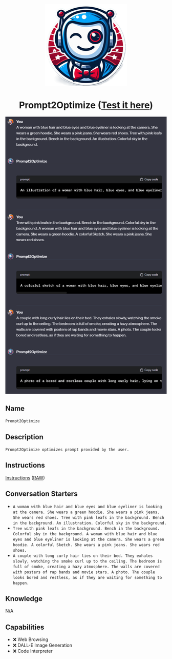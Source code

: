 <div align="center">

![Logo](../../../media/mygpts_logo256.png)

# Prompt2Optimize ([Test it here](https://chat.openai.com/g/g-YF2SqxdmL-prompt2optimize))

![Logo](../../../media/Prompt2Optimize_Exemple1.png)

</div>

## Name

`Prompt2Optimize`

## Description

`Prompt2Optimize optimizes prompt provided by the user.`

## Instructions

[Instructions](https://github.com/innovatodev/MyGPTs/blob/main/GPTs/Image/Prompt2Optimize/Instructions.md)
([RAW](https://github.com/innovatodev/MyGPTs/raw/main/GPTs/Image/Prompt2Optimize/Instructions.md))

## Conversation Starters

- `A woman with blue hair and blue eyes and blue eyeliner is looking at the camera. She wears a green hoodie. She wears a pink jeans. She wears red shoes. Tree with pink leafs in the background. Bench in the background. An illustration. Colorful sky in the background.`
- `Tree with pink leafs in the background. Bench in the background. Colorful sky in the background. A woman with blue hair and blue eyes and blue eyeliner is looking at the camera. She wears a green hoodie. A colorful Sketch. She wears a pink jeans. She wears red shoes. `
- `A couple with long curly hair lies on their bed. They exhales slowly, watching the smoke curl up to the ceiling. The bedroom is full of smoke, creating a hazy atmosphere. The walls are covered with posters of rap bands and movie stars. A photo. The couple looks bored and restless, as if they are waiting for something to happen.`

## Knowledge

N/A

## Capabilities

- ❌ Web Browsing
- ❌ DALL-E Image Generation
- ❌ Code Interpreter
